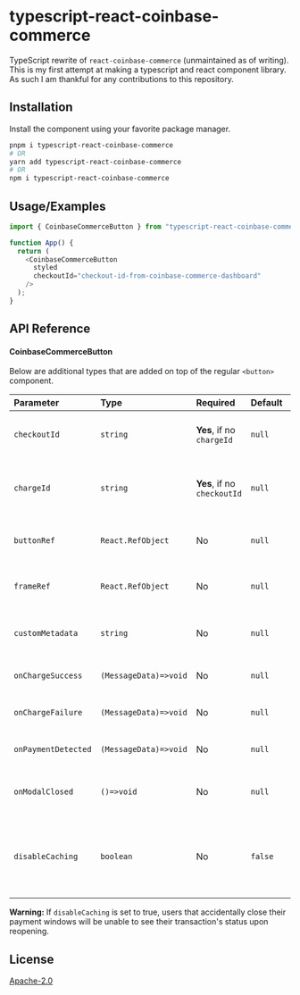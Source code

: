 
# typescript-react-coinbase-commerce

TypeScript rewrite of `react-coinbase-commerce` (unmaintained as of writing). This is my first attempt at making a typescript and react component library. As such I am thankful for any contributions to this repository.

## Installation

Install the component using your favorite package manager.

```bash
pnpm i typescript-react-coinbase-commerce
# OR
yarn add typescript-react-coinbase-commerce
# OR
npm i typescript-react-coinbase-commerce
```

## Usage/Examples

```typescript jsx
import { CoinbaseCommerceButton } from "typescript-react-coinbase-commerce";

function App() {
  return (
    <CoinbaseCommerceButton
      styled
      checkoutId="checkout-id-from-coinbase-commerce-dashboard"
    />
  );
}
```

## API Reference

#### CoinbaseCommerceButton

Below are additional types that are added on top of the regular `<button>` component.

| Parameter           | Type                  | Required                    | Default | Description                                                                 |
|:--------------------|:----------------------|:----------------------------|:--------|:----------------------------------------------------------------------------|
| `checkoutId`        | `string`              | **Yes**, if no `chargeId`   | `null`  | Checkout ID from Coinbase Dashboard                                         |
| `chargeId`          | `string`              | **Yes**, if no `checkoutId` | `null`  | Charge ID generated from Coinbase API                                       |
| `buttonRef`         | `React.RefObject`     | No                          | `null`  | Ref to the underlying `<button>` component                                  |
| `frameRef`          | `React.RefObject`     | No                          | `null`  | Ref to the underlying `<iframe>` component                                  |
| `customMetadata`    | `string`              | No                          | `null`  | Additional metadata passed to checkout                                      |
| `onChargeSuccess`   | `(MessageData)=>void` | No                          | `null`  | On payment success                                                          |
| `onChargeFailure`   | `(MessageData)=>void` | No                          | `null`  | On payment failure                                                          |
| `onPaymentDetected` | `(MessageData)=>void` | No                          | `null`  | On payment detected                                                         |
| `onModalClosed`     | `()=>void`            | No                          | `null`  | When the checkout popover is closed                                         |
| `disableCaching`    | `boolean`             | No                          | `false` | If cache will be saved when the checkout was clicked off without cancelling |

**Warning:** If `disableCaching` is set to true, users that accidentally close their payment windows will be unable to see their transaction's status upon reopening.

## License

[Apache-2.0](https://www.apache.org/licenses/LICENSE-2.0.txt)
